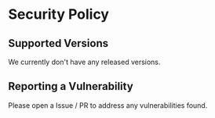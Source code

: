 # Security Policy

## Supported Versions

We currently don't have any released versions. 

## Reporting a Vulnerability

Please open a Issue / PR to address any vulnerabilities found.
